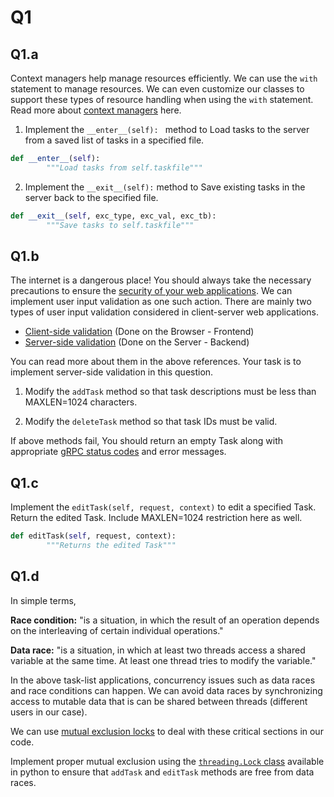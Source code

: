 # Q1

## Q1.a

Context managers help manage resources efficiently. We can use the `with` statement to manage resources. We can even customize our classes to support these types of resource handling when using the `with` statement. Read more about [context managers](https://dbader.org/blog/python-context-managers-and-with-statement) here.

1. Implement the `__enter__(self): ` method to Load tasks to the server from a saved list of tasks in a specified file.
```python
def __enter__(self):
        """Load tasks from self.taskfile"""
```

2. Implement the `__exit__(self):` method to Save existing tasks in the server back to the specified file.

```python
def __exit__(self, exc_type, exc_val, exc_tb):
        """Save tasks to self.taskfile"""
```

## Q1.b

The internet is a dangerous place! You should always take the necessary precautions to ensure the [security of your web applications](https://developer.mozilla.org/en-US/docs/Learn/Server-side/First_steps/Website_security). We can implement user input validation as one such action. There are mainly two types of user input validation considered in client-server web applications.
* [Client-side validation](https://developer.mozilla.org/en-US/docs/Learn/Forms/Form_validation) (Done on the Browser - Frontend)
* [Server-side validation](https://owasp.org/www-project-proactive-controls/v3/en/c5-validate-inputs) (Done on the Server - Backend)

You can read more about them in the above references. Your task is to implement server-side validation in this question.

1. Modify the `addTask` method so that task descriptions must be less than MAXLEN=1024 characters.

2. Modify the `deleteTask` method so that task IDs must be valid.

If above methods fail, You should return an empty Task along with appropriate [gRPC status codes](https://developers.google.com/maps-booking/reference/grpc-api/status_codes) and error messages.

## Q1.c

Implement the `editTask(self, request, context)` to edit a specified Task. Return the edited Task. Include MAXLEN=1024 restriction here as well.
```python
def editTask(self, request, context):
        """Returns the edited Task"""
```

## Q1.d

In simple terms,

**Race condition:** "is a situation, in which the result of an operation depends on the interleaving of certain individual operations."

**Data race:** "is a situation, in which at least two threads access a shared variable at the same time. At least one thread tries to modify the variable."

In the above task-list applications, concurrency issues such as data races and race conditions can happen. We can avoid data races by synchronizing access to mutable data that is can be shared between threads (different users in our case). 

We can use [mutual exclusion locks](https://www.geeksforgeeks.org/python-how-to-lock-critical-sections/) to deal with these critical sections in our code.

Implement proper mutual exclusion using the [`threading.Lock` class](https://docs.python.org/3/library/threading.html#lock-objects) available in python to ensure that `addTask` and `editTask` methods are free from data races.
